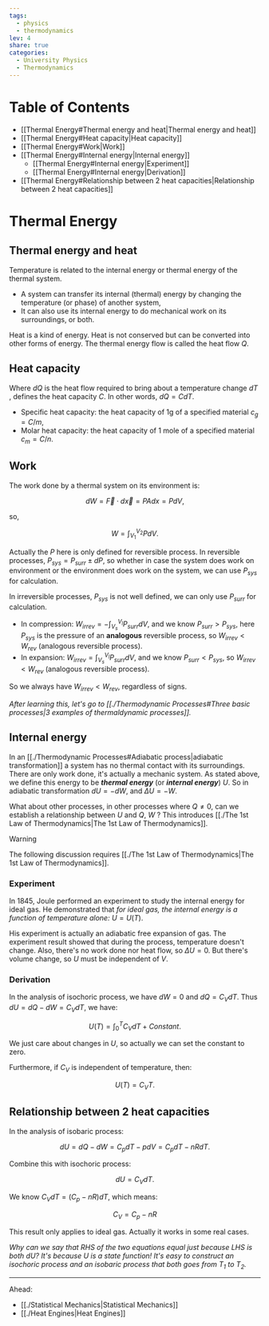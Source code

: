 ```yaml
---  
tags:  
  - physics  
  - thermodynamics  
lev: 4  
share: true  
categories:  
  - University Physics  
  - Thermodynamics  
---  
```

  
  
# Table of Contents  
  
- [[Thermal Energy#Thermal energy and heat|Thermal energy and heat]]  
- [[Thermal Energy#Heat capacity|Heat capacity]]  
- [[Thermal Energy#Work|Work]]  
- [[Thermal Energy#Internal energy|Internal energy]]  
	- [[Thermal Energy#Internal energy|Experiment]]  
	- [[Thermal Energy#Internal energy|Derivation]]  
- [[Thermal Energy#Relationship between 2 heat capacities|Relationship between 2 heat capacities]]  
  
# Thermal Energy  
## Thermal energy and heat  
  
Temperature is related to the internal energy or thermal energy of the thermal system.  
  
- A system can transfer its internal (thermal) energy by changing the temperature (or phase) of another system,   
- It can also use its internal energy to do mechanical work on its surroundings, or both.  
  
Heat is a kind of energy. Heat is not conserved but can be converted into other forms of energy. The thermal energy flow is called the heat flow $Q$.  
  
## Heat capacity  
  
Where $dQ$ is the heat flow required to bring about a temperature change $dT$ , defines the heat capacity $C$. In other words, $dQ=CdT$.  
  
- Specific heat capacity: the heat capacity of 1g of a specified material $c_g=C/m$,  
- Molar heat capacity: the heat capacity of 1 mole of a specified material $c_m=C/n$.  
  
## Work  
  
The work done by a thermal system on its environment is:  
  
$$  
dW=\vec{F}\cdot d\vec{x}=PAdx=PdV,  
$$  
  
so,  
  
$$  
W=\int_{V_1}^{V_2}PdV.  
$$  
  
Actually the $P$ here is only defined for reversible process. In reversible processes, $P_{sys}=P_{surr}\pm dP$, so whether in case the system does work on environment or the environment does work on the system, we can use $P_{sys}$ for calculation.  
  
In irreversible processes, $P_{sys}$ is not well defined, we can only use $P_{surr}$ for calculation.  
  
- In compression: $\displaystyle W_{irrev}=-\int_{V_s}^{V_l}P_{surr}dV$, and we know $P_{surr}>P_{sys}$, here $P_{sys}$ is the pressure of an **analogous** reversible process, so $W_{irrev}<W_{rev}$ (analogous reversible process).  
- In expansion: $\displaystyle W_{irrev}=\int_{V_s}^{V_l}P_{surr}dV$, and we know $P_{surr}<P_{sys}$, so $W_{irrev}<W_{rev}$ (analogous reversible process).  
  
So we always have $W_{irrev}<W_{rev}$, regardless of signs.  
  
*After learning this, let's go to [[./Thermodynamic Processes#Three basic processes|3 examples of thermaldynamic processes]].*  
  
## Internal energy  
  
In an [[./Thermodynamic Processes#Adiabatic process|adiabatic transformation]] a system has no thermal contact with its surroundings. There are only work done, it's actually a mechanic system. As stated above, we define this energy to be ***thermal energy*** (or ***internal energy***) $U$. So in adiabatic transformation $dU=-dW$, and $\Delta U=-W$.  
  
What about other processes, in other processes where $Q\ne 0$, can we establish a relationship between $U$ and $Q$, $W$ ? This introduces [[./The 1st Law of Thermodynamics|The 1st Law of Thermodynamics]].  
  
  
>[!WARNING]  
>The following discussion requires [[./The 1st Law of Thermodynamics|The 1st Law of Thermodynamics]].  
  
### Experiment  
  
In 1845, Joule performed an experiment to study the internal energy for ideal gas. He demonstrated that *for ideal gas, the internal energy is a function of temperature alone:* $U=U(T)$.   
  
His experiment is actually an adiabatic free expansion of gas. The experiment result showed that during the process, temperature doesn't change. Also, there's no work done nor heat flow, so $\Delta U=0$. But there's volume change, so $U$ must be independent of $V$.  
  
### Derivation  
  
In the analysis of isochoric process, we have $dW=0$ and $dQ=C_VdT$. Thus $dU=dQ-dW=C_VdT$, we have:  
  
$$U(T)=\int_0^TC_VdT+Constant.$$  
  
We just care about changes in $U$, so actually we can set the constant to zero.  
  
Furthermore, if $C_V$ is independent of temperature, then:  
  
$$U(T)=C_VT.$$  
  
## Relationship between 2 heat capacities  
  
In the analysis of isobaric process:  
  
$$dU=dQ-dW=C_pdT-pdV=C_pdT-nRdT.$$  
  
Combine this with isochoric process:  
  
$$dU=C_VdT.$$  
  
We know $C_VdT=(C_p-nR)dT$, which means:  
  
$$C_V=C_p-nR$$  
  
This result only applies to ideal gas. Actually it works in some real cases.  
  
*Why can we say that RHS of the two equations equal just because LHS is both $dU$? It's because $U$ is a state function! It's easy to construct an isochoric process and an isobaric process that both goes from $T_1$ to $T_2$.*  
  
---  
Ahead:  
- [[./Statistical Mechanics|Statistical Mechanics]]  
- [[./Heat Engines|Heat Engines]]